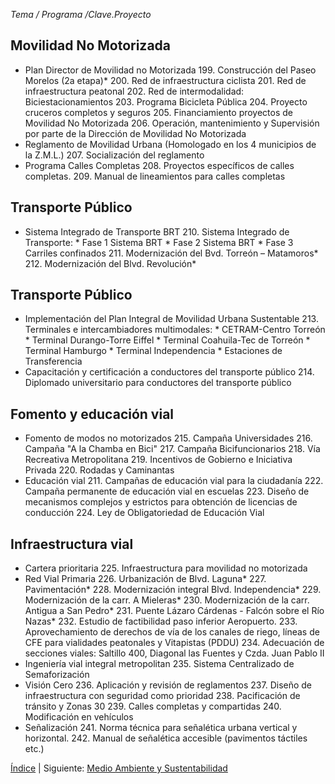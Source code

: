 
_Tema / Programa /Clave.Proyecto_

## Movilidad No Motorizada

* Plan Director de Movilidad no Motorizada
    199. Construcción del Paseo Morelos (2a etapa)*
    200. Red de infraestructura ciclista
    201. Red de infraestructura peatonal
    202. Red de intermodalidad: Biciestacionamientos
    203. Programa Bicicleta Pública
    204. Proyecto cruceros completos y seguros
    205. Financiamiento proyectos de Movilidad No Motorizada
    206. Operación, mantenimiento y Supervisión por parte de la Dirección de Movilidad No Motorizada
* Reglamento de Movilidad Urbana (Homologado en los 4 municipios de la Z.M.L.)
    207. Socialización del reglamento
* Programa Calles Completas
    208. Proyectos específicos de calles completas.
    209. Manual de lineamientos para calles completas

## Transporte Público

* Sistema Integrado de Transporte BRT
    210. Sistema Integrado de Transporte:
        * Fase 1 Sistema BRT
        * Fase 2 Sistema BRT
        * Fase 3 Carriles confinados
    211. Modernización del Bvd. Torreón – Matamoros*
    212. Modernización del Blvd. Revolución*

## Transporte Público

* Implementación del Plan Integral de Movilidad Urbana Sustentable
    213. Terminales e intercambiadores multimodales:
        * CETRAM-Centro Torreón
        * Terminal Durango-Torre Eiffel
        * Terminal Coahuila-Tec de Torreón
        * Terminal Hamburgo
        * Terminal Independencia
        * Estaciones de Transferencia
* Capacitación y certificación a conductores del transporte público
    214. Diplomado universitario para conductores del transporte público

## Fomento y educación vial

* Fomento de modos no motorizados
    215. Campaña Universidades
    216. Campaña "A la Chamba en Bici"
    217. Campaña Bicifuncionarios
    218. Vía Recreativa Metropolitana
    219. Incentivos de Gobierno e Iniciativa Privada
    220. Rodadas y Caminantas
* Educación vial
    211. Campañas de educación vial para la ciudadanía
    222. Campaña permanente de educación vial en escuelas
    223. Diseño de mecanismos complejos y estrictos para obtención de licencias de conducción
    224. Ley de Obligatoriedad de Educación Vial

## Infraestructura vial

* Cartera prioritaria
    225. Infraestructura para movilidad no motorizada
* Red Vial Primaria
    226. Urbanización de Blvd. Laguna*
    227. Pavimentación*
    228. Modernización integral Blvd. Independencia*
    229. Modernización de la carr. A Mieleras*
    230. Modernización de la carr. Antigua a San Pedro*
    231. Puente Lázaro Cárdenas - Falcón sobre el Río Nazas*
    232. Estudio de factibilidad paso inferior Aeropuerto.
    233. Aprovechamiento de derechos de vía de los canales de riego, líneas de CFE para vialidades peatonales y Vitapistas (PDDU)
    234. Adecuación de secciones viales: Saltillo 400, Diagonal las Fuentes y Czda. Juan Pablo II
* Ingeniería vial integral metropolitan
    235. Sistema Centralizado de Semaforización
* Visión Cero
    236. Aplicación y revisión de reglamentos
    237. Diseño de infraestructura con seguridad como prioridad
    238. Pacificación de tránsito y Zonas 30
    239. Calles completas y compartidas
    240. Modificación en vehículos
* Señalización
    241. Norma técnica para señalética urbana vertical y horizontal.
    242. Manual de señalética accesible (pavimentos táctiles etc.)

[Índice](indice.html) | Siguiente: [Medio Ambiente y Sustentabilidad](cartera-proyectos-medio-ambiente-sustentabilidad.html)
